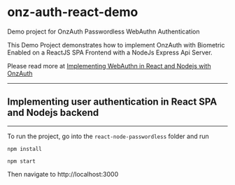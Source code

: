 # onz-auth-react-demo
Demo project for OnzAuth Passwordless WebAuthn Authentication



This Demo Project demonstrates how to implement OnzAuth with Biometric Enabled on a ReactJS SPA Frontend with a NodeJs Express Api Server.

Please read more at [Implementing WebAuthn in React and Nodejs with OnzAuth](https://medium.com/@onzauth/implementing-passwordless-webauthn-authentication-in-reactjs-and-nodejs-with-onzauth-a08750a8076b) 

---
## Implementing user authentication in React SPA and Nodejs backend

---
To run the project, go into the `react-node-passwordless` folder and run

`npm install`

`npm start`

Then navigate to http://localhost:3000